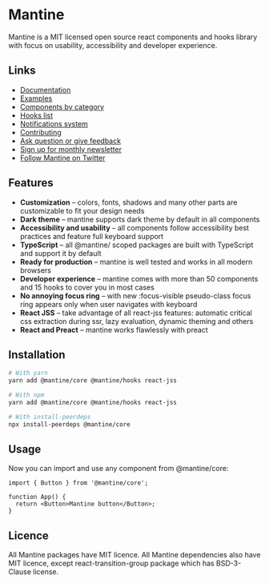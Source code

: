# Mantine

Mantine is a MIT licensed open source react components and hooks library with focus on usability, accessibility and developer experience.

## Links

- [Documentation](https://mantine.dev/)
- [Examples](https://mantine.dev/pages/examples/)
- [Components by category](https://mantine.dev/core/getting-started/#components-by-category)
- [Hooks list](https://mantine.dev/hooks/getting-started/#included-hooks)
- [Notifications system](https://mantine.dev/others/notifications/)
- [Contributing](https://mantine.dev/pages/contribute/)
- [Ask question or give feedback](https://github.com/mantinedev/mantine/discussions)
- [Sign up for monthly newsletter](https://buttondown.email/mantine)
- [Follow Mantine on Twitter](https://twitter.com/mantinedev)

## Features

- **Customization** – colors, fonts, shadows and many other parts are customizable to fit your design needs
- **Dark theme** – mantine supports dark theme by default in all components
- **Accessibility and usability** – all components follow accessibility best practices and feature full keyboard support
- **TypeScript** – all @mantine/ scoped packages are built with TypeScript and support it by default
- **Ready for production** – mantine is well tested and works in all modern browsers
- **Developer experience** – mantine comes with more than 50 components and 15 hooks to cover you in most cases
- **No annoying focus ring** – with new :focus-visible pseudo-class focus ring appears only when user navigates with keyboard
- **React JSS** – take advantage of all react-jss features: automatic critical css extraction during ssr, lazy evaluation, dynamic theming and others
- **React and Preact** – mantine works flawlessly with preact

## Installation

```sh
# With yarn
yarn add @mantine/core @mantine/hooks react-jss

# With npm
yarn add @mantine/core @mantine/hooks react-jss

# With install-peerdeps
npx install-peerdeps @mantine/core
```

## Usage

Now you can import and use any component from @mantine/core:

```tsx
import { Button } from '@mantine/core';

function App() {
  return <Button>Mantine button</Button>;
}
```

## Licence

All Mantine packages have MIT licence. All Mantine dependencies also have MIT licence, except react-transition-group package which has BSD-3-Clause license.
